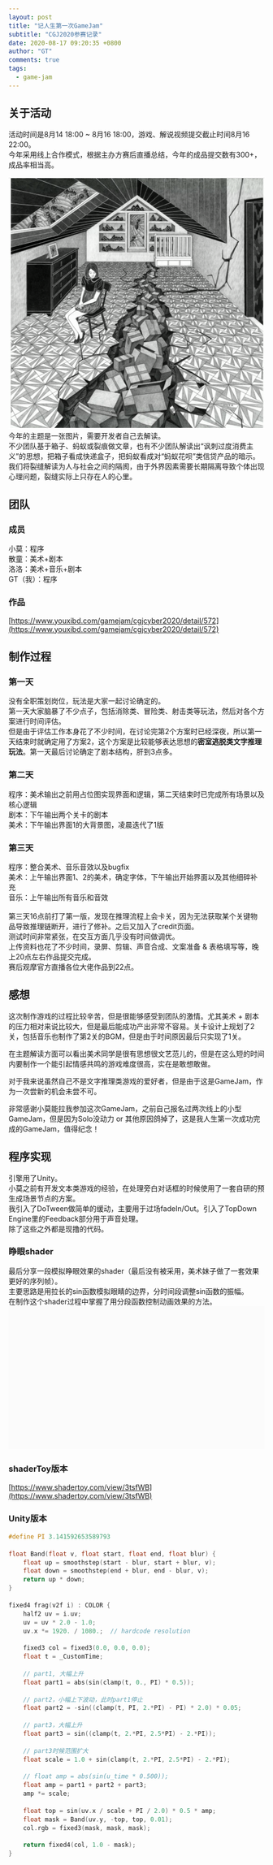 ```yaml
---
layout: post
title: "记人生第一次GameJam"
subtitle: "CGJ2020参赛记录"
date: 2020-08-17 09:20:35 +0800
author: "GT"
comments: true
tags: 
  - game-jam
---
```


<a name="91Lpe"></a>
## 关于活动
活动时间是8月14 18:00 ~ 8月16 18:00，游戏、解说视频提交截止时间8月16 22:00。<br />今年采用线上合作模式，根据主办方赛后直播总结，今年的成品提交数有300+，成品率相当高。

![](/img/in-post/20200817/CGJ2020_theme.png)
<br />今年的主题是一张图片，需要开发者自己去解读。<br />不少团队基于箱子、蚂蚁或裂痕做文章，也有不少团队解读出“讽刺过度消费主义”的思想，把箱子看成快递盒子，把蚂蚁看成对“蚂蚁花呗”类信贷产品的暗示。<br />我们将裂缝解读为人与社会之间的隔阂，由于外界因素需要长期隔离导致个体出现心理问题，裂缝实际上只存在人的心里。<br />

<a name="ZsDd5"></a>
## 团队
<a name="dTt5p"></a>
### 成员
小莫：程序<br />散童：美术+剧本<br />洛洛：美术+音乐+剧本<br />GT（我）：程序<br />

<a name="69724359"></a>
### 作品
[https://www.youxibd.com/gamejam/cgjcyber2020/detail/572](https://www.youxibd.com/gamejam/cgjcyber2020/detail/572)

<a name="rZQ3S"></a>
## 制作过程
<a name="7c3946da"></a>
### 第一天
没有全职策划岗位，玩法是大家一起讨论确定的。<br />第一天大家脑暴了不少点子，包括消除类、冒险类、射击类等玩法，然后对各个方案进行时间评估。<br />但是由于评估工作本身花了不少时间，在讨论完第2个方案时已经深夜，所以第一天结束时就确定用了方案2，这个方案是比较能够表达思想的**密室逃脱类文字推理玩法**。第一天最后讨论确定了剧本结构，肝到3点多。

<a name="f588950d"></a>
### 第二天
程序：美术输出之前用占位图实现界面和逻辑，第二天结束时已完成所有场景以及核心逻辑<br />剧本：下午输出两个关卡的剧本<br />美术：下午输出界面1的大背景图，凌晨迭代了1版<br />

<a name="ab2dd2fe"></a>
### 第三天
程序：整合美术、音乐音效以及bugfix<br />美术：上午输出界面1、2的美术，确定字体，下午输出开始界面以及其他细碎补充<br />音乐：上午输出所有音乐和音效<br />
<br />第三天16点前打了第一版，发现在推理流程上会卡关，因为无法获取某个关键物品导致推理链断开，进行了修补。之后又加入了credit页面。<br />测试时间非常紧张，在交互方面几乎没有时间做调优。<br />上传资料也花了不少时间，录屏、剪辑、声音合成、文案准备 & 表格填写等，晚上20点左右作品提交完成。<br />赛后观摩官方直播各位大佬作品到22点。<br />

<a name="ows6o"></a>
## 感想
这次制作游戏的过程比较辛苦，但是很能够感受到团队的激情。尤其美术 + 剧本的压力相对来说比较大，但是最后能成功产出非常不容易。关卡设计上规划了2关，包括音乐也制作了第2关的BGM，但是由于时间原因最后只实现了1关。

在主题解读方面可以看出美术同学是很有思想很文艺范儿的，但是在这么短的时间内要制作一个能引起情感共鸣的游戏难度很高，实在是敢想敢做。

对于我来说虽然自己不是文字推理类游戏的爱好者，但是由于这是GameJam，作为一次尝新的机会未尝不可。

非常感谢小莫能拉我参加这次GameJam，之前自己报名过两次线上的小型GameJam，但是因为Solo没动力 or 其他原因鸽掉了，这是我人生第一次成功完成的GameJam，值得纪念！<br />

<a name="vsG1k"></a>
## 程序实现
引擎用了Unity。<br />小莫之前有开发文本类游戏的经验，在处理旁白对话框的时候使用了一套自研的预生成场景节点的方案。<br />我引入了DoTween做简单的缓动，主要用于过场fadeIn/Out。引入了TopDown Engine里的Feedback部分用于声音处理。<br />除了这些之外都是现撸的代码。<br />

<a name="tcDZ1"></a>
### 睁眼shader
最后分享一段模拟睁眼效果的shader（最后没有被采用，美术妹子做了一套效果更好的序列帧）。<br />主要思路是用拉长的sin函数模拟眼睛的边界，分时间段调整sin函数的振幅。<br />在制作这个shader过程中掌握了用分段函数控制动画效果的方法。<br />![open_eye.gif](/img/in-post/20200817/open_eye.gif)<br />

<a name="59xBE"></a>
### shaderToy版本
[https://www.shadertoy.com/view/3tsfWB](https://www.shadertoy.com/view/3tsfWB)

<a name="ae0cd77e"></a>
### Unity版本
```c
#define PI 3.141592653589793

float Band(float v, float start, float end, float blur) {
    float up = smoothstep(start - blur, start + blur, v);
    float down = smoothstep(end + blur, end - blur, v);
    return up * down;
}

fixed4 frag(v2f i) : COLOR {
    half2 uv = i.uv;
    uv = uv * 2.0 - 1.0;
    uv.x *= 1920. / 1080.;	// hardcode resolution

    fixed3 col = fixed3(0.0, 0.0, 0.0);
    float t = _CustomTime;

    // part1, 大幅上升
    float part1 = abs(sin(clamp(t, 0., PI) * 0.5));

    // part2，小幅上下波动，此时part1停止
    float part2 = -sin((clamp(t, PI, 2.*PI) - PI) * 2.0) * 0.05;

    // part3，大幅上升
    float part3 = sin((clamp(t, 2.*PI, 2.5*PI) - 2.*PI));

    // part3时候范围扩大
    float scale = 1.0 + sin(clamp(t, 2.*PI, 2.5*PI) - 2.*PI);

    // float amp = abs(sin(u_time * 0.500));
    float amp = part1 + part2 + part3;
    amp *= scale;

    float top = sin(uv.x / scale + PI / 2.0) * 0.5 * amp;
    float mask = Band(uv.y, -top, top, 0.01);
    col.rgb = fixed3(mask, mask, mask);

    return fixed4(col, 1.0 - mask);
}
```

